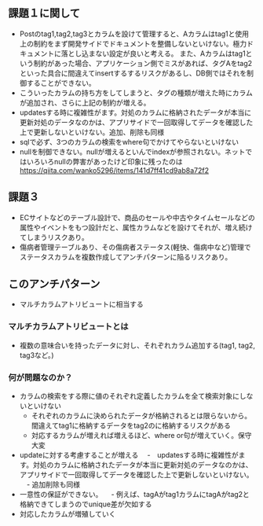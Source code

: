 ## 課題１に関して
- Postのtag1,tag2,tag3とカラムを設けて管理すると、Aカラムはtag1と使用上の制約をまず開発サイドでドキュメントを整備しないといけない。極力ドキュメントに落とし込まない設定が良いと考える。
また、Aカラムはtag1という制約があった場合、アプリケーション側でミスがあれば、タグAをtag2といった具合に間違えてinsertするするリスクがあるし、DB側ではそれを制御することができない。
- こういったカラムの持ち方をしてしまうと、タグの種類が増えた時にカラムが追加され、さらに上記の制約が増える。
- updatesする時に複雑性がます。対処のカラムに格納されたデータが本当に更新対処のデータなのかは、アプリサイドで一回取得してデータを確認した上で更新しないといけない。追加、削除も同様
- sqlで必ず、3つのカラムの検索をwhere句でかけてやらないといけない
- nullを制御できない。nullが増えるといんでindexが参照されない。ネットではいろいろnullの弊害があったけど印象に残ったのは https://qiita.com/wanko5296/items/141d7ff41cd9ab8a72f2

##  課題３
- ECサイトなどのテーブル設計で、商品のセールや中古やタイムセールなどの属性やイベントをもつ設計だと、属性カラムなどを設けてそれが、増え続けてしまうリスクあり。
- 傷病者管理テーブルあり、その傷病者ステータス(軽快、傷病中など)管理でステータスカラムを複数作成してアンチパターンに陥るリスクあり。

## このアンチパターン
- マルチカラムアトリビュートに相当する

### マルチカラムアトリビュートとは
- 複数の意味合いを持ったデータに対し、それぞれカラム追加する(tag1, tag2, tag3など。)

### 何が問題なのか？
- カラムの検索をする際に値のそれぞれ定義したカラムを全て検索対象にしないといけない
  - それぞれのカラムに決められたデータが格納されるとは限らないから。間違えてtag1に格納するデータをtag2のに格納するリスクがある
  - 対応するカラムが増えれば増えるほど、where or句が増えていく。保守大変
- updateに対する考慮することが増える
　-　updatesする時に複雑性がます。対処のカラムに格納されたデータが本当に更新対処のデータなのかは、アプリサイドで一回取得してデータを確認した上で更新しないといけない。
　- 追加削除も同様
- 一意性の保証ができない。
　- 例えば、tagAがtag1カラムにtagAがtag2と格納できてしまうのでunique差が欠如する
- 対応したカラムが増殖していく
